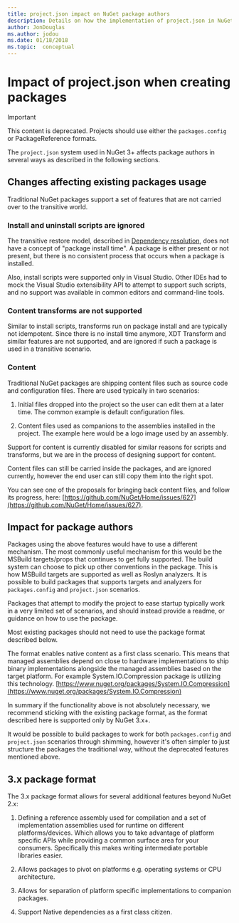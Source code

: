 ```yaml
---
title: project.json impact on NuGet package authors
description: Details on how the implementation of project.json in NuGet 3.x affects package authors, such as unsupported features, content, and package format.
author: JonDouglas
ms.author: jodou
ms.date: 01/18/2018
ms.topic:  conceptual
---
```


# Impact of project.json when creating packages

> [!Important]
> This content is deprecated. Projects should use either the `packages.config` or PackageReference formats.

The `project.json` system used in NuGet 3+ affects package authors in several ways as described in the following sections.

## Changes affecting existing packages usage

Traditional NuGet packages support a set of features that are not carried over to the transitive world.

### Install and uninstall scripts are ignored

The transitive restore model, described in [Dependency resolution](../concepts/dependency-resolution.md#dependency-resolution-with-packagereference), does not have a concept of "package install time". A package is either present or not present, but there is no consistent process that occurs when a package is installed.

Also, install scripts were supported only in Visual Studio. Other IDEs had to mock the Visual Studio extensibility API to attempt to support such scripts, and no support was available in common editors and command-line tools.

### Content transforms are not supported

Similar to install scripts, transforms run on package install and are typically not idempotent. Since there is no install time anymore, XDT Transform and similar features are not supported, and are ignored if such a package is used in a transitive scenario.

### Content

Traditional NuGet packages are shipping content files such as source code and configuration files. There are used typically in two scenarios:

1. Initial files dropped into the project so the user can edit them at a later time. The common example is default configuration files.

1. Content files used as companions to the assemblies installed in the project. The example here would be a logo image used by an assembly.

Support for content is currently disabled for similar reasons for scripts and transforms, but we are in the process of designing support for content.

Content files can still be carried inside the packages, and are ignored currently, however the end user can still copy them into the right spot.

You can see one of the proposals for bringing back content files, and follow its progress, here: [https://github.com/NuGet/Home/issues/627](https://github.com/NuGet/Home/issues/627).

## Impact for package authors

Packages using the above features would have to use a different mechanism. The most commonly useful mechanism for this would be the MSBuild targets/props that continues to get fully supported. The build system can choose to pick up other conventions in the package. This is how MSBuild targets are supported as well as Roslyn analyzers. It is possible to build packages that supports targets and analyzers for `packages.config` and `project.json` scenarios.

Packages that attempt to modify the project to ease startup typically work in a very limited set of scenarios, and should instead provide a readme, or guidance on how to use the package.

Most existing packages should not need to use the package format described below.

The format enables native content as a first class scenario. This means that managed assemblies depend on close to hardware implementations to ship binary implementations alongside the managed assemblies based on the target platform. For example System.IO.Compression package is utilizing this technology. [https://www.nuget.org/packages/System.IO.Compression](https://www.nuget.org/packages/System.IO.Compression)

In summary if the functionality above is not absolutely necessary, we recommend sticking with the existing package format, as the format described here is supported only by NuGet 3.x+.

It would be possible to build packages to work for both `packages.config` and `project.json` scenarios through shimming, however it's often simpler to just structure the packages the traditional way, without the deprecated features mentioned above.

## 3.x package format

The 3.x package format allows for several additional features beyond NuGet 2.x:

1. Defining a reference assembly used for compilation and a set of implementation assemblies used for runtime on different platforms/devices. Which allows you to take advantage of platform specific APIs while providing a common surface area for your consumers. Specifically this makes writing intermediate portable libraries easier.

1. Allows packages to pivot on platforms e.g. operating systems or CPU architecture.

1. Allows for separation of platform specific implementations to companion packages.

1. Support Native dependencies as a first class citizen.
